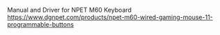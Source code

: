 Manual and Driver for NPET M60 Keyboard
https://www.dgnpet.com/products/npet-m60-wired-gaming-mouse-11-programmable-buttons
